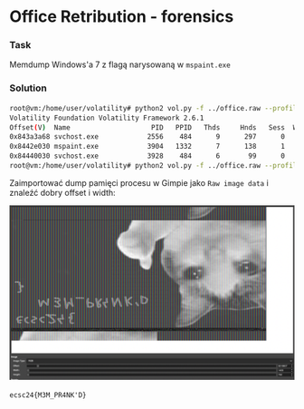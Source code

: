 # Office Retribution - forensics

### Task

Memdump Windows'a 7 z flagą narysowaną w `mspaint.exe`

### Solution

```bash
root@vm:/home/user/volatility# python2 vol.py -f ../office.raw --profile=Win7SP1x86 pslist
Volatility Foundation Volatility Framework 2.6.1
Offset(V)  Name                    PID   PPID   Thds     Hnds   Sess  Wow64 Start                          Exit   
0x843a3a68 svchost.exe            2556    484      9      297      0      0 2024-06-10 11:35:31 UTC+0000                                 
0x8442e030 mspaint.exe            3904   1332      7      138      1      0 2024-06-10 11:35:54 UTC+0000                                 
0x84440030 svchost.exe            3928    484      6       99      0      0 2024-06-10 11:35:54 UTC+0000  
root@vm:/home/user/volatility# python2 vol.py -f ../office.raw --profile=Win7SP1x86 memdump -p 3904 -D ./dump
```

Zaimportować dump pamięci procesu w Gimpie jako `Raw image data` i znaleźć dobry offset i width:

![](../images/f811c33d-a6cf-42af-a325-e3a4049b6d01.png)

`ecsc24{M3M_PR4NK'D}`
